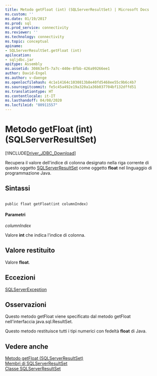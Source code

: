 ```yaml
---
title: Metodo getFloat (int) (SQLServerResultSet) | Microsoft Docs
ms.custom: ''
ms.date: 01/19/2017
ms.prod: sql
ms.prod_service: connectivity
ms.reviewer: ''
ms.technology: connectivity
ms.topic: conceptual
apiname:
- SQLServerResultSet.getFloat (int)
apilocation:
- sqljdbc.jar
apitype: Assembly
ms.assetid: 30863ef5-7a7c-440e-8fbb-426a99266ee1
author: David-Engel
ms.author: v-daenge
ms.openlocfilehash: 4c1e14164c1030813b8e40fd5468ee55c9b6c4b7
ms.sourcegitcommit: fe5c45a492e19a320a1a36b037704bf132dffd51
ms.translationtype: HT
ms.contentlocale: it-IT
ms.lasthandoff: 04/08/2020
ms.locfileid: "80911557"
---
```

# <a name="getfloat-method-int-sqlserverresultset"></a>Metodo getFloat (int) (SQLServerResultSet)
[!INCLUDE[Driver_JDBC_Download](../../../includes/driver_jdbc_download.md)]

  Recupera il valore dell'indice di colonna designato nella riga corrente di questo oggetto [SQLServerResultSet](../../../connect/jdbc/reference/sqlserverresultset-class.md) come oggetto **float** nel linguaggio di programmazione Java.  
  
## <a name="syntax"></a>Sintassi  
  
```  
  
public float getFloat(int columnIndex)  
```  
  
#### <a name="parameters"></a>Parametri  
 *columnIndex*  
  
 Valore **int** che indica l'indice di colonna.  
  
## <a name="return-value"></a>Valore restituito  
 Valore **float**.  
  
## <a name="exceptions"></a>Eccezioni  
 [SQLServerException](../../../connect/jdbc/reference/sqlserverexception-class.md)  
  
## <a name="remarks"></a>Osservazioni  
 Questo metodo getFloat viene specificato dal metodo getFloat nell'interfaccia java.sql.ResultSet.  
  
 Questo metodo restituisce tutti i tipi numerici con fedeltà **float** di Java.  
  
## <a name="see-also"></a>Vedere anche  
 [Metodo getFloat &#40;SQLServerResultSet&#41;](../../../connect/jdbc/reference/getfloat-method-sqlserverresultset.md)   
 [Membri di SQLServerResultSet](../../../connect/jdbc/reference/sqlserverresultset-members.md)   
 [Classe SQLServerResultSet](../../../connect/jdbc/reference/sqlserverresultset-class.md)  
  
  
